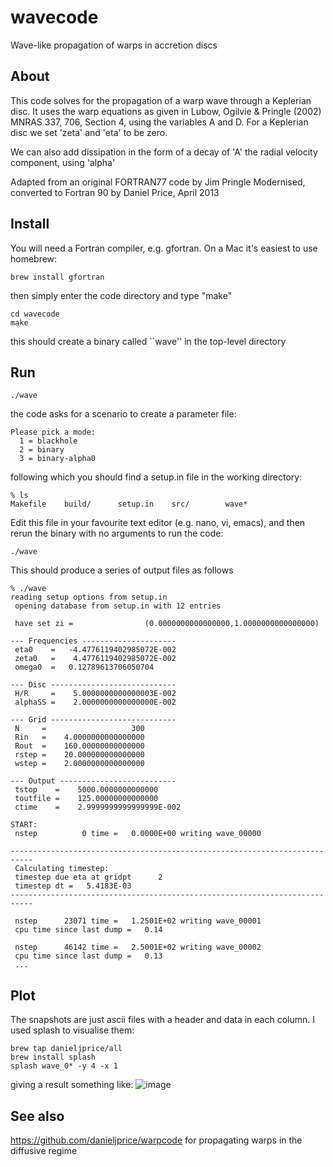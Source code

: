 # wavecode
Wave-like propagation of warps in accretion discs

## About
This code solves for the propagation of a warp wave through a Keplerian
disc. It uses the warp equations as given in Lubow, Ogilvie &
Pringle (2002) MNRAS 337, 706, Section 4, using the variables A and
D. For a Keplerian disc we set 'zeta' and 'eta' to be zero.

We can also add dissipation in the form of a decay of 'A' the radial
velocity component, using 'alpha'

Adapted from an original FORTRAN77 code by Jim Pringle
Modernised, converted to Fortran 90 by Daniel Price, April 2013

## Install
You will need a Fortran compiler, e.g. gfortran. On a Mac it's easiest to use homebrew:
```
brew install gfortran
```
then simply enter the code directory and type "make"
```
cd wavecode
make
```
this should create a binary called ``wave'' in the top-level directory

## Run
```
./wave
```
the code asks for a scenario to create a parameter file:
``` 
Please pick a mode:
  1 = blackhole
  2 = binary
  3 = binary-alpha0
```
following which you should find a setup.in file in the working directory:
```
% ls
Makefile	build/		setup.in	src/		wave*
```
Edit this file in your favourite text editor (e.g. nano, vi, emacs), and then rerun the binary with no arguments to run the code:
```
./wave
```
This should produce a series of output files as follows
```
% ./wave         
reading setup options from setup.in
 opening database from setup.in with 12 entries

 have set zi =                (0.0000000000000000,1.0000000000000000)

--- Frequencies ---------------------
 eta0    =   -4.4776119402985072E-002
 zeta0   =    4.4776119402985072E-002
 omega0  =   0.12789613706050704     

--- Disc ----------------------------
 H/R     =    5.0000000000000003E-002
 alphaSS =    2.0000000000000000E-002

--- Grid ----------------------------
 N     =                   300
 Rin   =    4.0000000000000000     
 Rout  =    160.00000000000000     
 rstep =    20.000000000000000     
 wstep =    2.0000000000000000     

--- Output --------------------------
 tstop    =    5000.0000000000000     
 toutfile =    125.00000000000000     
 ctime    =    2.9999999999999999E-002

START:
 nstep          0 time =   0.0000E+00 writing wave_00000

---------------------------------------------------------------------------
 Calculating timestep:
 timestep due eta at gridpt      2
 timestep dt =   5.4183E-03
---------------------------------------------------------------------------

 nstep      23071 time =   1.2501E+02 writing wave_00001
 cpu time since last dump =   0.14

 nstep      46142 time =   2.5001E+02 writing wave_00002
 cpu time since last dump =   0.13
 ...
```
## Plot
The snapshots are just ascii files with a header and data in each column. I used splash to visualise them:
```
brew tap danieljprice/all
brew install splash
splash wave_0* -y 4 -x 1
```
giving a result something like:
![image](https://github.com/danieljprice/wavecode/assets/12252103/3cab26ba-ce39-49fa-a6be-924c677c89d3)

## See also
https://github.com/danieljprice/warpcode for propagating warps in the diffusive regime
